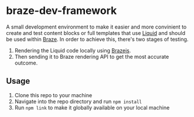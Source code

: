 # braze-dev-framework

A small development environment to make it easier and more convinient to create and test content blocks or full templates that use [Liquid](https://shopify.github.io/liquid/basics/introduction/) and should be used within [Braze](https://www.braze.com). In order to achieve this, there's two stages of testing.

1. Rendering the Liquid code locally using [Brazejs](https://github.com/yq314/brazejs).
2. Then sending it to Braze rendering API to get the most accurate outcome.

## Usage

1. Clone this repo to your machine
2. Navigate into the repo directory and run `npm install`
3. Run `npm link` to make it globally available on your local machine